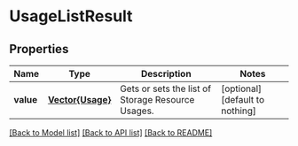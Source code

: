 # UsageListResult


## Properties
Name | Type | Description | Notes
------------ | ------------- | ------------- | -------------
**value** | [**Vector{Usage}**](Usage.md) | Gets or sets the list of Storage Resource Usages. | [optional] [default to nothing]


[[Back to Model list]](../README.md#models) [[Back to API list]](../README.md#api-endpoints) [[Back to README]](../README.md)


